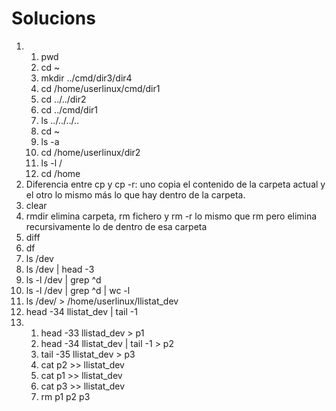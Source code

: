 # Solucions
1. 
   1. pwd
   2. cd ~
   3. mkdir ../cmd/dir3/dir4
   4. cd /home/userlinux/cmd/dir1
   5. cd ../../dir2
   6. cd ../cmd/dir1
   7. ls ../../../..
   8. cd ~
   9. ls -a
   10. cd /home/userlinux/dir2
   11. ls -l /
   12. cd /home
2. Diferencia entre cp y cp -r: uno copia el contenido de la carpeta actual y el otro lo mismo más lo que hay dentro de la carpeta.
3. clear
4. rmdir elimina carpeta, rm fichero y rm -r lo mismo que rm pero elimina recursivamente lo de dentro de esa carpeta
5. diff
6. df
7. ls /dev
8. ls /dev | head -3
9. ls -l /dev | grep ^d
10. ls -l /dev | grep ^d | wc -l
11. ls /dev/ > /home/userlinux/llistat_dev
12. head -34 llistat_dev | tail -1
13. 
    1.  head -33 llistad_dev > p1
    2.  head -34 llistat_dev | tail -1 > p2
    3.  tail -35 llistat_dev > p3
    4.  cat p2 >> llistat_dev
    5.  cat p1 >> llistat_dev
    6.  cat p3 >> llistat_dev
    7.  rm p1 p2 p3

    